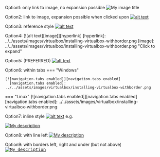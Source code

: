 <!---IMAGES----------------------------------------------------------------->
Option1: only link to image, no expansion possible
![My image title](../../assets/images/virtualbox/installing-virtualbox-withborder.png)

Option2: link to image, expansion possible when clicked upon
[![alt text][1]][2]

[1]: ../../assets/images/virtualbox/installing-virtualbox-withborder.png
[2]: ../../assets/images/virtualbox/installing-virtualbox-withborder.png

Option3: reference style
[![alt text][1]][1]

[1]: ../../assets/images/virtualbox/installing-virtualbox-withborder.png
"My Tooltip for my image"

Option4:
[![alt text][image]][hyperlink]
[hyperlink]: ../../assets/images/virtualbox/installing-virtualbox-withborder.png
[image]: ../../assets/images/virtualbox/installing-virtualbox-withborder.png 
"Click to expand"

Option5: (PREFERRED)
[![alt text](../../assets/images/virtualbox/installing-virtualbox-withborder.png)](../../assets/images/virtualbox/installing-virtualbox-withborder.png)

Option6: within tabs
=== "Windows"

    [![navigation.tabs enabled]][navigation.tabs enabled]
      [navigation.tabs enabled]: ../../assets/images/virtualbox/installing-virtualbox-withborder.png

=== "Linux"
    [![navigation.tabs enabled]][navigation.tabs enabled]
      [navigation.tabs enabled]: ../../assets/images/virtualbox/installing-virtualbox-withborder.png


Option7: inline style
[![alt text](image "tooltip")](hyperlink)
e.g.

[![My description](../../assets/images/virtualbox/installing-virtualbox-withborder.png "My tooltip")](../../assets/images/virtualbox/installing-virtualbox-withborder.png)


Option8: with line left
[![My description](../../assets/images/virtualbox/installing-virtualbox-withborder.png "My tooltip")](../../assets/images/virtualbox/installing-virtualbox-withborder.png)

Option9: with borders left, right and under (but not above)
<kbd> [![My description](../../assets/images/virtualbox/installing-virtualbox-withborder.png "My tooltip")](../../assets/images/virtualbox/installing-virtualbox-withborder.png) </kbd>



<!---or (Click to expand)--->

<!---OTHER----------------------------------------------------------------->

<!---OTHER----------------------------------------------------------------->

<!---OTHER----------------------------------------------------------------->

<!---OTHER----------------------------------------------------------------->
